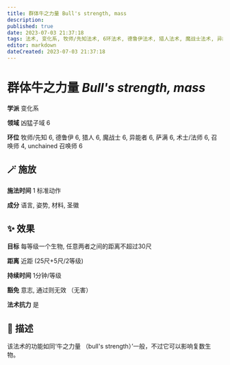 ```yaml
---
title: 群体牛之力量 Bull's strength, mass
description: 
published: true
date: 2023-07-03 21:37:18
tags: 法术, 变化系, 牧师/先知法术, 6环法术, 德鲁伊法术, 猎人法术, 魔战士法术, 异能者法术, 萨满法术, 术士/法师法术, 召唤师法术, 4环法术, unchained 召唤师法术, 凶猛子域
editor: markdown
dateCreated: 2023-07-03 21:37:18
---
```


# **群体牛之力量** *Bull's strength, mass*

**学派** 变化系 

**领域** 凶猛子域 6

**环位** 牧师/先知 6, 德鲁伊 6, 猎人 6, 魔战士 6, 异能者 6, 萨满 6, 术士/法师 6, 召唤师 4, unchained 召唤师 6

## 🪄 施放

**施法时间** 1 标准动作

**成分** 语言, 姿势, 材料, 圣徽

## ✨ 效果 

**目标** 每等级一个生物, 任意两者之间的距离不超过30尺 

**距离** 近距 (25尺+5尺/2等级)  

**持续时间** 1分钟/等级 

**豁免** 意志, 通过则无效 （无害）

**法术抗力** 是

## 📖 描述

该法术的功能如同‘牛之力量 （bull's strength）’一般，不过它可以影响复数生物。
    